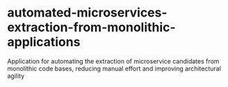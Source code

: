 # automated-microservices-extraction-from-monolithic-applications
Application for automating the extraction of microservice candidates from monolithic code bases, reducing manual effort and improving architectural agility

